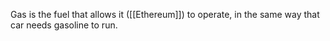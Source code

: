 Gas is the fuel that allows it ([[Ethereum]]) to operate, in the same way that car needs gasoline to run. 
